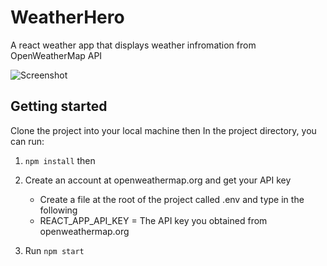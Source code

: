 # WeatherHero
A react weather app that displays weather infromation from OpenWeatherMap API

![Screenshot ](https://user-images.githubusercontent.com/34512368/97861892-8b172280-1d15-11eb-965d-85eeab94d94d.png)


## Getting started

Clone the project into your local machine then In the project directory, you can run:
1. `npm install` then 
2. Create an account at openweathermap.org and get your API key
   * Create a file at the root of the project called .env and type in the following
    * REACT_APP_API_KEY = The API key you obtained from openweathermap.org

3. Run `npm start`
